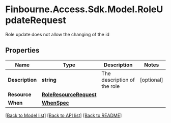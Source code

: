 # Finbourne.Access.Sdk.Model.RoleUpdateRequest
Role update does not allow the changing of the id

## Properties

Name | Type | Description | Notes
------------ | ------------- | ------------- | -------------
**Description** | **string** | The description of the role | [optional] 
**Resource** | [**RoleResourceRequest**](RoleResourceRequest.md) |  | 
**When** | [**WhenSpec**](WhenSpec.md) |  | 

[[Back to Model list]](../README.md#documentation-for-models) [[Back to API list]](../README.md#documentation-for-api-endpoints) [[Back to README]](../README.md)

